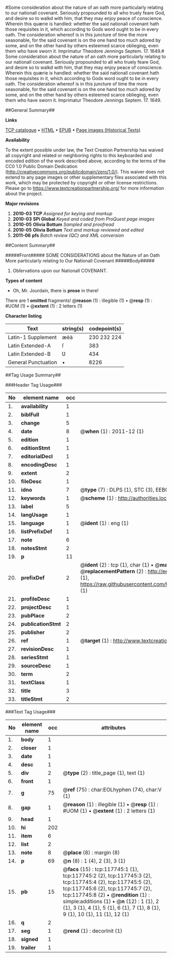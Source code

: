#Some consideration about the nature of an oath more particularly relating to our nationall covenant. Seriously propounded to all who truely feare God, and desire so to walkd with him, that they may enjoy peace of conscience. Wherein this quærie is handled: whether the said nationall covenant hath those requisites in it, which according to Gods word ought to be in every oath. The consideration whereof is in this juncture of time the more seasonable, for the said covenant is on the one hand too much adored by some, and on the other hand by others esteemed scarce oblieging, even them who have sworn it. Imprimatur Theodore Jennings Septem. 17. 1649.#
Some consideration about the nature of an oath more particularly relating to our nationall covenant. Seriously propounded to all who truely feare God, and desire so to walkd with him, that they may enjoy peace of conscience. Wherein this quærie is handled: whether the said nationall covenant hath those requisites in it, which according to Gods word ought to be in every oath. The consideration whereof is in this juncture of time the more seasonable, for the said covenant is on the one hand too much adored by some, and on the other hand by others esteemed scarce oblieging, even them who have sworn it. Imprimatur Theodore Jennings Septem. 17. 1649.

##General Summary##

**Links**

[TCP catalogue](http://www.ota.ox.ac.uk/tcp/)  • 
[HTML](http://tei.it.ox.ac.uk/tcp/Texts-HTML/free/A93/A93487.html)  • 
[EPUB](http://tei.it.ox.ac.uk/tcp/Texts-EPUB/free/A93/A93487.epub) • 
[Page images (Historical Texts)](https://historicaltexts.jisc.ac.uk/eebo-99865500e)

**Availability**

To the extent possible under law, the Text Creation Partnership has waived all copyright and related or neighboring rights to this keyboarded and encoded edition of the work described above, according to the terms of the CC0 1.0 Public Domain Dedication (http://creativecommons.org/publicdomain/zero/1.0/). This waiver does not extend to any page images or other supplementary files associated with this work, which may be protected by copyright or other license restrictions. Please go to https://www.textcreationpartnership.org/ for more information about the project.

**Major revisions**

1. __2010-03__ __TCP__ *Assigned for keying and markup*
1. __2010-03__ __SPi Global__ *Keyed and coded from ProQuest page images*
1. __2010-05__ __Olivia Bottum__ *Sampled and proofread*
1. __2010-05__ __Olivia Bottum__ *Text and markup reviewed and edited*
1. __2011-06__ __pfs__ *Batch review (QC) and XML conversion*

##Content Summary##

#####Front#####
SOME CONSIDERATIONS about the Nature of an Oath More particularly relating to Our Nationall Covenant
#####Body#####

1. Obſervations upon our Nationall COVENANT.

**Types of content**

  * Oh, Mr. Jourdain, there is **prose** in there!

There are 1 **omitted** fragments! 
 @__reason__ (1) : illegible (1)  •  @__resp__ (1) : #UOM (1)  •  @__extent__ (1) : 2 letters (1)

**Character listing**


|Text|string(s)|codepoint(s)|
|---|---|---|
|Latin-1 Supplement|æèà|230 232 224|
|Latin Extended-A|ſ|383|
|Latin Extended-B|Ʋ|434|
|General Punctuation|•|8226|

##Tag Usage Summary##

###Header Tag Usage###

|No|element name|occ|attributes|
|---|---|---|---|
|1.|__availability__|1||
|2.|__biblFull__|1||
|3.|__change__|5||
|4.|__date__|8| @__when__ (1) : 2011-12 (1)|
|5.|__edition__|1||
|6.|__editionStmt__|1||
|7.|__editorialDecl__|1||
|8.|__encodingDesc__|1||
|9.|__extent__|2||
|10.|__fileDesc__|1||
|11.|__idno__|7| @__type__ (7) : DLPS (1), STC (3), EEBO-CITATION (1), PROQUEST (1), VID (1)|
|12.|__keywords__|1| @__scheme__ (1) : http://authorities.loc.gov/ (1)|
|13.|__label__|5||
|14.|__langUsage__|1||
|15.|__language__|1| @__ident__ (1) : eng (1)|
|16.|__listPrefixDef__|1||
|17.|__note__|6||
|18.|__notesStmt__|2||
|19.|__p__|11||
|20.|__prefixDef__|2| @__ident__ (2) : tcp (1), char (1)  •  @__matchPattern__ (2) : ([0-9\-]+):([0-9IVX]+) (1), (.+) (1)  •  @__replacementPattern__ (2) : http://eebo.chadwyck.com/downloadtiff?vid=$1&page=$2 (1), https://raw.githubusercontent.com/textcreationpartnership/Texts/master/tcpchars.xml#$1 (1)|
|21.|__profileDesc__|1||
|22.|__projectDesc__|1||
|23.|__pubPlace__|2||
|24.|__publicationStmt__|2||
|25.|__publisher__|2||
|26.|__ref__|1| @__target__ (1) : http://www.textcreationpartnership.org/docs/. (1)|
|27.|__revisionDesc__|1||
|28.|__seriesStmt__|1||
|29.|__sourceDesc__|1||
|30.|__term__|2||
|31.|__textClass__|1||
|32.|__title__|3||
|33.|__titleStmt__|2||


###Text Tag Usage###

|No|element name|occ|attributes|
|---|---|---|---|
|1.|__body__|1||
|2.|__closer__|1||
|3.|__date__|1||
|4.|__desc__|1||
|5.|__div__|2| @__type__ (2) : title_page (1), text (1)|
|6.|__front__|1||
|7.|__g__|75| @__ref__ (75) : char:EOLhyphen (74), char:V (1)|
|8.|__gap__|1| @__reason__ (1) : illegible (1)  •  @__resp__ (1) : #UOM (1)  •  @__extent__ (1) : 2 letters (1)|
|9.|__head__|1||
|10.|__hi__|202||
|11.|__item__|6||
|12.|__list__|2||
|13.|__note__|8| @__place__ (8) : margin (8)|
|14.|__p__|69| @__n__ (8) : 1 (4), 2 (3), 3 (1)|
|15.|__pb__|15| @__facs__ (15) : tcp:117745:1 (1), tcp:117745:2 (2), tcp:117745:3 (2), tcp:117745:4 (2), tcp:117745:5 (2), tcp:117745:6 (2), tcp:117745:7 (2), tcp:117745:8 (2)  •  @__rendition__ (1) : simple:additions (1)  •  @__n__ (12) : 1 (1), 2 (1), 3 (1), 4 (1), 5 (1), 6 (1), 7 (1), 8 (1), 9 (1), 10 (1), 11 (1), 12 (1)|
|16.|__q__|2||
|17.|__seg__|1| @__rend__ (1) : decorInit (1)|
|18.|__signed__|1||
|19.|__trailer__|1||
